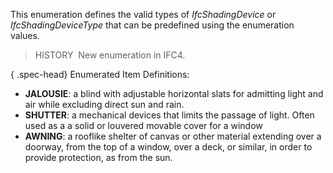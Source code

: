 This enumeration defines the valid types of _IfcShadingDevice_ or _IfcShadingDeviceType_ that can be predefined using the enumeration values.

> HISTORY&nbsp; New enumeration in IFC4.

{ .spec-head}
Enumerated Item Definitions:

* **JALOUSIE**: a blind with adjustable horizontal slats for admitting light and air while excluding direct sun and rain.
* **SHUTTER**: a mechanical devices that limits the passage of light. Often used as a a solid or louvered movable cover for a window
* **AWNING**: a rooflike shelter of canvas or other material extending over a doorway, from the top of a window, over a deck, or similar, in order to provide protection, as from the sun.